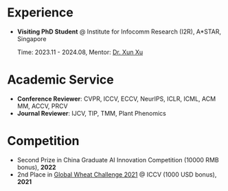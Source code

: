 # Experience
- **Visiting PhD Student** @ Institute for Infocomm Research (I2R), A*STAR, Singapore

  Time: 2023.11 - 2024.08, Mentor: [Dr. Xun Xu](https://alex-xun-xu.github.io/)


# Academic Service
- **Conference Reviewer**: CVPR, ICCV, ECCV, NeurIPS, ICLR, ICML, ACM MM, ACCV, PRCV
- **Journal Reviewer**: IJCV, TIP, TMM, Plant Phenomics


# Competition
- Second Prize in China Graduate AI Innovation Competition (10000 RMB bonus), **2022**
- 2nd Place in [Global Wheat Challenge 2021](https://www.aicrowd.com/challenges/global-wheat-challenge-2021) @ ICCV (1000 USD bonus), **2021**
